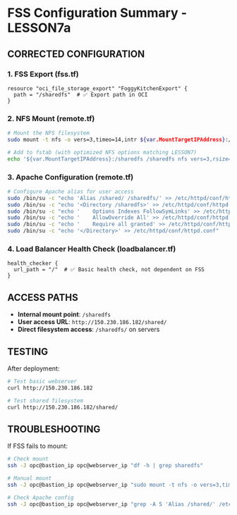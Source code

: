 # FSS Configuration Summary - LESSON7a

## CORRECTED CONFIGURATION

### 1. FSS Export (fss.tf)
```hcl
resource "oci_file_storage_export" "FoggyKitchenExport" {
  path = "/sharedfs"  # ✅ Export path in OCI
}
```

### 2. NFS Mount (remote.tf)
```bash
# Mount the NFS filesystem
sudo mount -t nfs -o vers=3,timeo=14,intr ${var.MountTargetIPAddress}:/sharedfs /sharedfs

# Add to fstab (with optimized NFS options matching LESSON7)
echo '${var.MountTargetIPAddress}:/sharedfs /sharedfs nfs vers=3,rsize=8192,wsize=8192,timeo=14,intr,_netdev 0 0' | sudo tee -a /etc/fstab
```

### 3. Apache Configuration (remote.tf)
```bash
# Configure Apache alias for user access
sudo /bin/su -c "echo 'Alias /shared/ /sharedfs/' >> /etc/httpd/conf/httpd.conf"
sudo /bin/su -c "echo '<Directory /sharedfs>' >> /etc/httpd/conf/httpd.conf"
sudo /bin/su -c "echo '    Options Indexes FollowSymLinks' >> /etc/httpd/conf/httpd.conf"
sudo /bin/su -c "echo '    AllowOverride All' >> /etc/httpd/conf/httpd.conf"
sudo /bin/su -c "echo '    Require all granted' >> /etc/httpd/conf/httpd.conf"
sudo /bin/su -c "echo '</Directory>' >> /etc/httpd/conf/httpd.conf"
```

### 4. Load Balancer Health Check (loadbalancer.tf)
```hcl
health_checker {
  url_path = "/"  # ✅ Basic health check, not dependent on FSS
}
```

## ACCESS PATHS

- **Internal mount point**: `/sharedfs`
- **User access URL**: `http://150.230.186.182/shared/`
- **Direct filesystem access**: `/sharedfs/` on servers

## TESTING

After deployment:
```bash
# Test basic webserver
curl http://150.230.186.182

# Test shared filesystem
curl http://150.230.186.182/shared/
```

## TROUBLESHOOTING

If FSS fails to mount:
```bash
# Check mount
ssh -J opc@bastion_ip opc@webserver_ip "df -h | grep sharedfs"

# Manual mount
ssh -J opc@bastion_ip opc@webserver_ip "sudo mount -t nfs -o vers=3,timeo=14,intr 10.0.1.25:/sharedfs /sharedfs"

# Check Apache config
ssh -J opc@bastion_ip opc@webserver_ip "grep -A 5 'Alias /shared/' /etc/httpd/conf/httpd.conf"
```